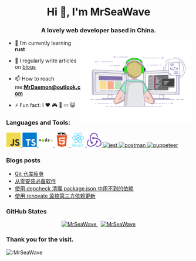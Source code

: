 <!--
**MrSeaWave/MrSeaWave** is a ✨ _special_ ✨ repository because its `README.md` (this file) appears on your GitHub profile.

Here are some ideas to get you started:

- 🔭 I’m currently working on ...
- 🌱 I’m currently learning ...
- 👯 I’m looking to collaborate on ...
- 🤔 I’m looking for help with ...
- 💬 Ask me about ...
- 📫 How to reach me: ...
- 😄 Pronouns: ...
- ⚡ Fun fact: ...
-->
<h1 align="center">Hi 👋, I'm MrSeaWave</h1>
<h3 align="center">A lovely web developer based in China.</h3>

<img align="right" alt="GIF" src="work.gif" width="300"/>

- 🌱 I’m currently learning **rust**

- 📝 I regularly write articles on [blogs](https://mrseawave.github.io/blogs/)

- 📫 How to reach me:**MrDaemon@outlook.com**

- ⚡ Fun fact: I :heart: :video_game: :movie_camera: :zzz: :smiley_cat:

<!-- 📊 This week I spent my time on -->

<h3 align="left">Languages and Tools:</h3>
    <p align="left">
      <a
        href="https://developer.mozilla.org/en-US/docs/Web/JavaScript"
        target="_blank"
        rel="noreferrer"
      >
        <img
          src="https://raw.githubusercontent.com/devicons/devicon/master/icons/javascript/javascript-original.svg"
          alt="javascript"
          width="40"
          height="40"
        />
      </a>
      <a
        href="https://www.typescriptlang.org/"
        target="_blank"
        rel="noreferrer"
      >
        <img
          src="https://raw.githubusercontent.com/devicons/devicon/master/icons/typescript/typescript-original.svg"
          alt="typescript"
          width="40"
          height="40"
        />
      </a>
      <a href="https://nodejs.org" target="_blank" rel="noreferrer">
        <img
          src="https://raw.githubusercontent.com/devicons/devicon/master/icons/nodejs/nodejs-original-wordmark.svg"
          alt="nodejs"
          width="40"
          height="40"
        />
      </a>
      <a href="https://www.w3.org/html/" target="_blank" rel="noreferrer">
        <img
          src="https://raw.githubusercontent.com/devicons/devicon/master/icons/html5/html5-original-wordmark.svg"
          alt="html5"
          width="40"
          height="40"
        />
      </a>
      <a href="https://reactjs.org/" target="_blank" rel="noreferrer">
        <img
          src="https://raw.githubusercontent.com/devicons/devicon/master/icons/react/react-original-wordmark.svg"
          alt="react"
          width="40"
          height="40"
        />
      </a>
      <a href="https://redux.js.org" target="_blank" rel="noreferrer">
        <img
          src="https://raw.githubusercontent.com/devicons/devicon/master/icons/redux/redux-original.svg"
          alt="redux"
          width="40"
          height="40"
        />
      </a>
      <a href="https://jestjs.io" target="_blank" rel="noreferrer">
        <img
          src="https://www.vectorlogo.zone/logos/jestjsio/jestjsio-icon.svg"
          alt="jest"
          width="40"
          height="40"
        />
      </a>
      <a href="https://postman.com" target="_blank" rel="noreferrer">
        <img
          src="https://www.vectorlogo.zone/logos/getpostman/getpostman-icon.svg"
          alt="postman"
          width="40"
          height="40"
        />
      </a>
      <a
        href="https://github.com/puppeteer/puppeteer"
        target="_blank"
        rel="noreferrer"
      >
        <img
          src="https://www.vectorlogo.zone/logos/pptrdev/pptrdev-official.svg"
          alt="puppeteer"
          width="40"
          height="40"
        />
      </a>
</p>

### Blogs posts

<!-- BLOG-POST-LIST:START -->
- [Git 仓库瘦身](https://mrseawave.github.io/blogs/articles/2022/11/16/reduce-git-repo/)
- [从零安装必备软件](https://mrseawave.github.io/blogs/articles/2022/06/28/begin-install/)
- [使用 depcheck 清理 package.json 中用不到的依赖](https://mrseawave.github.io/blogs/articles/2022/02/10/depcheck/)
- [使用 renovate 监控第三方依赖更新](https://mrseawave.github.io/blogs/articles/2022/02/09/renovate/)
<!-- BLOG-POST-LIST:END -->

### GitHub States

<div align="center">
      <a href="https://github.com/MrSeaWave" target="_blank">
        <img
          src="https://github-readme-stats.vercel.app/api?username=MrSeaWave&show_icons=true&locale=en"
          alt="MrSeaWave"
          width="45%"
        />
      </a>
      &nbsp;
      <a href="https://github.com/MrSeaWave" target="_blank">
        <img
          src="https://github-readme-stats.vercel.app/api/top-langs?username=MrSeaWave&show_icons=true&locale=en&layout=compact"
          alt="MrSeaWave"
          width="45%"
        />
      </a>
</div>

<!-- [![MrSeaWave's github activity graph](https://activity-graph.herokuapp.com/graph?username=MrSeaWave&theme=react-dark)](https://github.com/MrSeaWave/MrSeaWave) -->

### Thank you for the visit.

<!-- 服务地址：https://replit.com/@SeaFlow/Moe-counter#Readme.md -->
<!-- 也可以替换为自己的地址： https://moe-counter.seaflow.repl.co/get/@:MrSeaWave -->

![:MrSeaWave](https://count.getloli.com/get/@:MrSeaWave)
